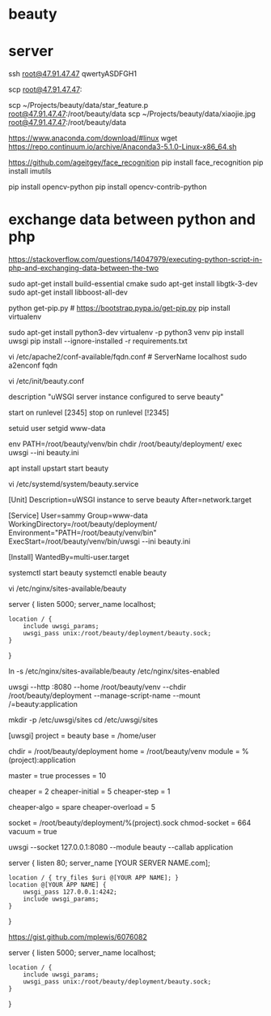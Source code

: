 # beauty

# server
ssh root@47.91.47.47
qwertyASDFGH1

scp root@47.91.47.47:

scp ~/Projects/beauty/data/star_feature.p root@47.91.47.47:/root/beauty/data
scp ~/Projects/beauty/data/xiaojie.jpg root@47.91.47.47:/root/beauty/data


https://www.anaconda.com/download/#linux
wget https://repo.continuum.io/archive/Anaconda3-5.1.0-Linux-x86_64.sh

https://github.com/ageitgey/face_recognition
pip install face_recognition
pip install imutils

pip install opencv-python
pip install opencv-contrib-python

# exchange data between python and php
https://stackoverflow.com/questions/14047979/executing-python-script-in-php-and-exchanging-data-between-the-two

sudo apt-get install build-essential cmake
sudo apt-get install libgtk-3-dev
sudo apt-get install libboost-all-dev


python get-pip.py # https://bootstrap.pypa.io/get-pip.py
pip install virtualenv
<!-- virtualenv -p /root/anaconda3/envs/py36/bin/python3.6 venv -->
sudo apt-get install python3-dev
virtualenv -p python3 venv
pip install uwsgi
pip install --ignore-installed -r requirements.txt

<!-- Could not reliably determine the server's fully qualified domain name -->
vi /etc/apache2/conf-available/fqdn.conf # ServerName localhost
sudo a2enconf fqdn

<!-- ngnix -->
vi /etc/init/beauty.conf

description "uWSGI server instance configured to serve beauty"

start on runlevel [2345]
stop on runlevel [!2345]

setuid user
setgid www-data

env PATH=/root/beauty/venv/bin
chdir /root/beauty/deployment/
exec uwsgi --ini beauty.ini


apt install upstart
start beauty


vi /etc/systemd/system/beauty.service

[Unit]
Description=uWSGI instance to serve beauty
After=network.target

[Service]
User=sammy
Group=www-data
WorkingDirectory=/root/beauty/deployment/
Environment="PATH=/root/beauty/venv/bin"
ExecStart=/root/beauty/venv/bin/uwsgi --ini beauty.ini

[Install]
WantedBy=multi-user.target

systemctl start beauty
systemctl enable beauty

vi /etc/nginx/sites-available/beauty

server {
    listen 5000;
    server_name localhost;

    location / {
        include uwsgi_params;
        uwsgi_pass unix:/root/beauty/deployment/beauty.sock;
    }
}

ln -s /etc/nginx/sites-available/beauty /etc/nginx/sites-enabled




uwsgi --http :8080 --home /root/beauty/venv --chdir /root/beauty/deployment --manage-script-name --mount /=beauty:application


mkdir -p /etc/uwsgi/sites
cd /etc/uwsgi/sites

[uwsgi]
project = beauty
base = /home/user

chdir = /root/beauty/deployment
home = /root/beauty/venv
module = %(project):application

master = true
processes = 10

cheaper = 2
cheaper-initial = 5
cheaper-step = 1

cheaper-algo = spare
cheaper-overload = 5

socket = /root/beauty/deployment/%(project).sock
chmod-socket = 664
vacuum = true

uwsgi --socket 127.0.0.1:8080 --module beauty --callab application


server {
    listen       80;
    server_name  [YOUR SERVER NAME.com];

    location / { try_files $uri @[YOUR APP NAME]; }
    location @[YOUR APP NAME] {
        uwsgi_pass 127.0.0.1:4242;
        include uwsgi_params;
    }
}

https://gist.github.com/mplewis/6076082

server {
    listen 5000;
    server_name localhost;

    location / {
        include uwsgi_params;
        uwsgi_pass unix:/root/beauty/deployment/beauty.sock;
    }
}

